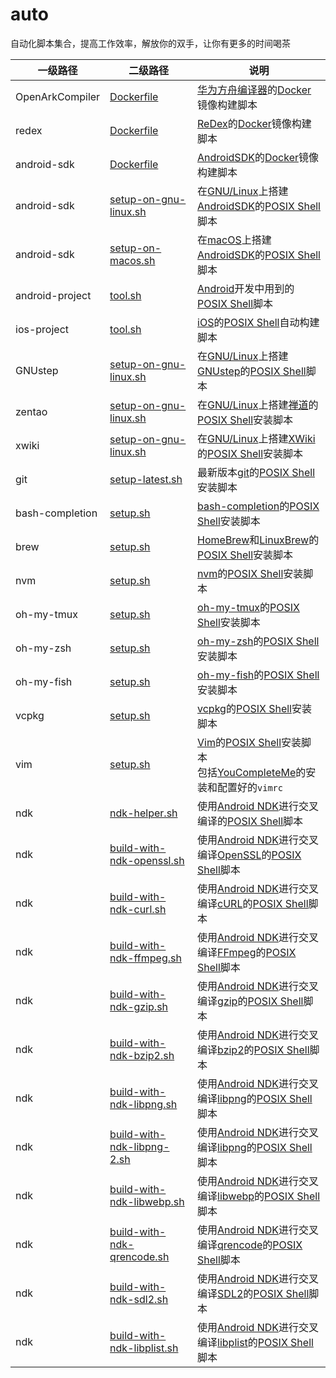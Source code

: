 # auto
自动化脚本集合，提高工作效率，解放你的双手，让你有更多的时间喝茶

|一级路径|二级路径|说明|
|-|-|-|
|OpenArkCompiler|[Dockerfile](https://github.com/leleliu008/auto/blob/master/OpenArkCompiler/Dockerfile)|[华为方舟编译器](http://blog.fpliu.com/it/software/华为方舟编译器)的[Docker](http://blog.fpliu.com/it/software/Docker)镜像构建脚本|
|redex|[Dockerfile](https://github.com/leleliu008/auto/blob/master/redex/Dockerfile)|[ReDex](http://blog.fpliu.com/it/software/ReDex)的[Docker](http://blog.fpliu.com/it/software/Docker)镜像构建脚本|
|android-sdk|[Dockerfile](https://github.com/leleliu008/auto/blob/master/android-sdk/Dockerfile)|[AndroidSDK](http://blog.fpliu.com/it/software/AndroidSDK)的[Docker](http://blog.fpliu.com/it/software/Docker)镜像构建脚本|
|android-sdk|[setup-on-gnu-linux.sh](https://github.com/leleliu008/auto/blob/master/android-sdk/setup-on-gnu-linux.sh)|在[GNU/Linux](http://blog.fpliu.com/it/os/Unix-like/GNU-Linux)上搭建[AndroidSDK](http://blog.fpliu.com/it/software/AndroidSDK)的[POSIX Shell](http://blog.fpliu.com/it/software/sh)脚本|
|android-sdk|[setup-on-macos.sh](https://github.com/leleliu008/auto/blob/master/android-sdk/setup-on-macos.sh)|在[macOS](http://blog.fpliu.com/it/os/macOS)上搭建[AndroidSDK](http://blog.fpliu.com/it/software/AndroidSDK)的[POSIX Shell](http://blog.fpliu.com/it/software/sh)脚本|
|android-project|[tool.sh](https://github.com/leleliu008/auto/blob/master/android-project/tool.sh)|[Android](http://blog.fpliu.com/it/os/Android)开发中用到的[POSIX Shell](http://blog.fpliu.com/it/software/sh)脚本|
|ios-project|[tool.sh](https://github.com/leleliu008/auto/blob/master/ios-project/tool.sh)|[iOS](http://blog.fpliu.com/it/os/iOS)的[POSIX Shell](http://blog.fpliu.com/it/software/sh)自动构建脚本|
|GNUstep|[setup-on-gnu-linux.sh](https://github.com/leleliu008/auto/blob/master/GNUstep/setup-on-gnu-linux.sh)|在[GNU/Linux](http://blog.fpliu.com/it/os/Unix-like/GNU-Linux)上搭建[GNUstep](http://blog.fpliu.com/it/software/GNUstep)的[POSIX Shell](http://blog.fpliu.com/it/software/sh)脚本|
|zentao|[setup-on-gnu-linux.sh](https://github.com/leleliu008/auto/blob/master/zentao/setup-on-gnu-linux.sh)|在[GNU/Linux](http://blog.fpliu.com/it/os/Unix-like/GNU-Linux)上搭建[禅道](http://blog.fpliu.com/it/software/zentao)的[POSIX Shell](http://blog.fpliu.com/it/software/sh)安装脚本|
|xwiki|[setup-on-gnu-linux.sh](https://github.com/leleliu008/auto/blob/master/xwiki/setup-on-gnu-linux.sh)|在[GNU/Linux](http://blog.fpliu.com/it/os/Unix-like/GNU-Linux)上搭建[XWiki](http://blog.fpliu.com/it/software/XWiki)的[POSIX Shell](http://blog.fpliu.com/it/software/sh)安装脚本|
|git|[setup-latest.sh](https://github.com/leleliu008/auto/blob/master/git/setup-latest.sh)|最新版本[git](http://blog.fpliu.com/it/software/git)的[POSIX Shell](http://blog.fpliu.com/it/software/sh)安装脚本|
|bash-completion|[setup.sh](https://github.com/leleliu008/auto/blob/master/bash-completion/setup.sh)|[bash-completion](http://blog.fpliu.com/it/software/bash-completion)的[POSIX Shell](http://blog.fpliu.com/it/software/sh)安装脚本|
|brew|[setup.sh](https://github.com/leleliu008/auto/blob/master/brew/setup.sh)|[HomeBrew](http://blog.fpliu.com/it/os/macOS/software/HomeBrew)和[LinuxBrew](http://blog.fpliu.com/it/software/LinuxBrew)的[POSIX Shell](http://blog.fpliu.com/it/software/sh)安装脚本|
|nvm|[setup.sh](https://github.com/leleliu008/auto/blob/master/nvm/setup.sh)|[nvm](http://blog.fpliu.com/it/software/nvm)的[POSIX Shell](http://blog.fpliu.com/it/software/sh)安装脚本|
|oh-my-tmux|[setup.sh](https://github.com/leleliu008/auto/blob/master/oh-my-tmux/setup.sh)|[oh-my-tmux](http://blog.fpliu.com/it/software/Tmux#conf)的[POSIX Shell](http://blog.fpliu.com/it/software/sh)安装脚本|
|oh-my-zsh|[setup.sh](https://github.com/leleliu008/auto/blob/master/oh-my-zsh/setup.sh)|[oh-my-zsh](http://blog.fpliu.com/it/software/Oh-My-Zsh)的[POSIX Shell](http://blog.fpliu.com/it/software/sh)安装脚本|
|oh-my-fish|[setup.sh](https://github.com/leleliu008/auto/blob/master/oh-my-fish/setup.sh)|[oh-my-fish](http://blog.fpliu.com/it/software/Oh-My-Fish)的[POSIX Shell](http://blog.fpliu.com/it/software/sh)安装脚本|
|vcpkg|[setup.sh](https://github.com/leleliu008/auto/blob/master/vcpkg/setup.sh)|[vcpkg](http://blog.fpliu.com/it/software/vcpkg)的[POSIX Shell](http://blog.fpliu.com/it/software/sh)安装脚本|
|vim|[setup.sh](https://github.com/leleliu008/auto/blob/master/vim/setup.sh)|[Vim](http://blog.fpliu.com/it/software/Vim)的[POSIX Shell](http://blog.fpliu.com/it/software/sh)安装脚本<br>包括[YouCompleteMe](http://blog.fpliu.com/it/software/Vim/plugin/YouCompleteMe)的安装和配置好的`vimrc`|
|ndk|[ndk-helper.sh](https://github.com/leleliu008/auto/blob/master/ndk/ndk-helper.sh)|使用[Android NDK](http://blog.fpliu.com/it/software/GoogleAndroidNDK)进行交叉编译的[POSIX Shell](http://blog.fpliu.com/it/software/sh)脚本|
|ndk|[build-with-ndk-openssl.sh](https://github.com/leleliu008/auto/blob/master/ndk/build-with-ndk-openssl.sh)|使用[Android NDK](http://blog.fpliu.com/it/software/GoogleAndroidNDK)进行交叉编译[OpenSSL](http://blog.fpliu.com/it/software/OpenSSL)的[POSIX Shell](http://blog.fpliu.com/it/software/sh)脚本|
|ndk|[build-with-ndk-curl.sh](https://github.com/leleliu008/auto/blob/master/ndk/build-with-ndk-curl.sh)|使用[Android NDK](http://blog.fpliu.com/it/software/GoogleAndroidNDK)进行交叉编译[cURL](http://blog.fpliu.com/it/software/cURL)的[POSIX Shell](http://blog.fpliu.com/it/software/sh)脚本|
|ndk|[build-with-ndk-ffmpeg.sh](https://github.com/leleliu008/auto/blob/master/ndk/build-with-ndk-ffmpeg.sh)|使用[Android NDK](http://blog.fpliu.com/it/software/GoogleAndroidNDK)进行交叉编译[FFmpeg](http://blog.fpliu.com/it/software/FFmpeg)的[POSIX Shell](http://blog.fpliu.com/it/software/sh)脚本|
|ndk|[build-with-ndk-gzip.sh](https://github.com/leleliu008/auto/blob/master/ndk/build-with-ndk-gzip.sh)|使用[Android NDK](http://blog.fpliu.com/it/software/GoogleAndroidNDK)进行交叉编译[gzip](http://blog.fpliu.com/it/software/GNU/gzip)的[POSIX Shell](http://blog.fpliu.com/it/software/sh)脚本|
|ndk|[build-with-ndk-bzip2.sh](https://github.com/leleliu008/auto/blob/master/ndk/build-with-ndk-bzip2.sh)|使用[Android NDK](http://blog.fpliu.com/it/software/GoogleAndroidNDK)进行交叉编译[bzip2](http://blog.fpliu.com/it/software/bzip2)的[POSIX Shell](http://blog.fpliu.com/it/software/sh)脚本|
|ndk|[build-with-ndk-libpng.sh](https://github.com/leleliu008/auto/blob/master/ndk/build-with-ndk-libpng.sh)|使用[Android NDK](http://blog.fpliu.com/it/software/GoogleAndroidNDK)进行交叉编译[libpng](http://blog.fpliu.com/it/software/libpng)的[POSIX Shell](http://blog.fpliu.com/it/software/sh)脚本|
|ndk|[build-with-ndk-libpng-2.sh](https://github.com/leleliu008/auto/blob/master/ndk/build-with-ndk-libpng-2.sh)|使用[Android NDK](http://blog.fpliu.com/it/software/GoogleAndroidNDK)进行交叉编译[libpng](http://blog.fpliu.com/it/software/libpng)的[POSIX Shell](http://blog.fpliu.com/it/software/sh)脚本|
|ndk|[build-with-ndk-libwebp.sh](https://github.com/leleliu008/auto/blob/master/ndk/build-with-ndk-libwebp.sh)|使用[Android NDK](http://blog.fpliu.com/it/software/GoogleAndroidNDK)进行交叉编译[libwebp](http://blog.fpliu.com/it/software/libwebp)的[POSIX Shell](http://blog.fpliu.com/it/software/sh)脚本|
|ndk|[build-with-ndk-qrencode.sh](https://github.com/leleliu008/auto/blob/master/ndk/build-with-ndk-qrencode.sh)|使用[Android NDK](http://blog.fpliu.com/it/software/GoogleAndroidNDK)进行交叉编译[qrencode](http://blog.fpliu.com/it/software/qrencode)的[POSIX Shell](http://blog.fpliu.com/it/software/sh)脚本|
|ndk|[build-with-ndk-sdl2.sh](https://github.com/leleliu008/auto/blob/master/ndk/build-with-ndk-sdl2.sh)|使用[Android NDK](http://blog.fpliu.com/it/software/GoogleAndroidNDK)进行交叉编译[SDL2](http://blog.fpliu.com/it/software/sdl2)的[POSIX Shell](http://blog.fpliu.com/it/software/sh)脚本|
|ndk|[build-with-ndk-libplist.sh](https://github.com/leleliu008/auto/blob/master/ndk/build-with-ndk-libplist.sh)|使用[Android NDK](http://blog.fpliu.com/it/software/GoogleAndroidNDK)进行交叉编译[libplist](http://blog.fpliu.com/it/software/libplist)的[POSIX Shell](http://blog.fpliu.com/it/software/sh)脚本|
